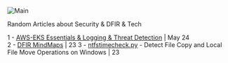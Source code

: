 

![Main](https://r4gast.github.io/blog/media/M1.png)

  Random Articles about Security & DFIR & Tech



1 - [AWS-EKS Essentials & Logging & Threat Detection](https://r4gast.github.io/blog/aws-eks-lazy) | May 24  
2 - [DFIR MindMaps](https://github.com/r4gast/DFIR-MindMaps)                                      | 23
3 - [ntfstimecheck.py](https://github.com/r4gast/ntfstimecheck) - Detect File Copy and Local File Move Operations on Windows | 23 




